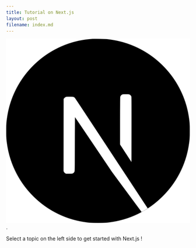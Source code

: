 ```yaml
---
title: Tutorial on Next.js
layout: post
filename: index.md
--- 
```


![Next.js Logo](/images/next-js-logo.svg "Next.js Logo").

Select a topic on the left side to get started with Next.js !

